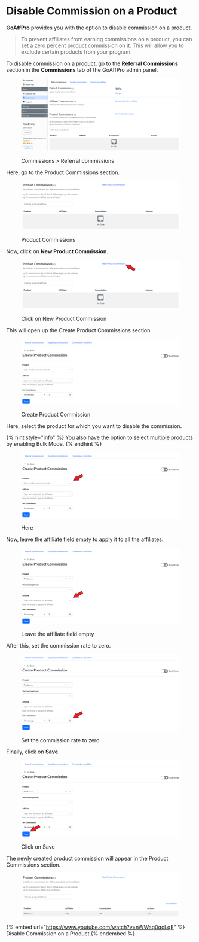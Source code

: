 # Disable Commission on a Product

**GoAffPro** provides you with the option to disable commission on a product.

> To prevent affiliates from earning commissions on a product, you can set a zero percent product commission on it. This will allow you to exclude certain products from your program.

To disable commission on a product, go to the **Referral Commissions** section in the **Commissions** tab of the GoAffPro admin panel.

<figure><img src="../../../.gitbook/assets/image (204).png" alt=""><figcaption><p>Commissions > Referral commissions</p></figcaption></figure>

Here, go to the Product Commissions section.

<figure><img src="../../../.gitbook/assets/image (319).png" alt=""><figcaption><p>Product Commissions</p></figcaption></figure>

Now, click on **New Product Commission**.

<figure><img src="../../../.gitbook/assets/Screenshot 2023-11-06 121935.png" alt=""><figcaption><p>Click on New Product Commission</p></figcaption></figure>

This will open up the Create Product Commissions section.

<figure><img src="../../../.gitbook/assets/image (320).png" alt=""><figcaption><p>Create Product Commission</p></figcaption></figure>

Here, select the product for which you want to disable the commission.

{% hint style="info" %}
You also have the option to select multiple products by enabling Bulk Mode.&#x20;
{% endhint %}

<figure><img src="../../../.gitbook/assets/Screenshot 2023-11-06 12112953.png" alt=""><figcaption><p>Here</p></figcaption></figure>

Now, leave the affiliate field empty to apply it to all the affiliates.

<figure><img src="../../../.gitbook/assets/Screenshot 2023-11-06 122015.png" alt=""><figcaption><p>Leave the affiliate field empty</p></figcaption></figure>

After this, set the commission rate to zero.&#x20;

<figure><img src="../../../.gitbook/assets/Screenshot 2023-11-06 12212015.png" alt=""><figcaption><p>Set the commission rate to zero</p></figcaption></figure>

Finally, click on **Save**.

<figure><img src="../../../.gitbook/assets/Screenshot 2023-11-06 122051.png" alt=""><figcaption><p>Click on Save</p></figcaption></figure>

The newly created product commission will appear in the Product Commissions section.

<figure><img src="../../../.gitbook/assets/image (321).png" alt=""><figcaption></figcaption></figure>

{% embed url="https://www.youtube.com/watch?v=nWWaq0qcLqE" %}
Disable Commission on a Product
{% endembed %}
